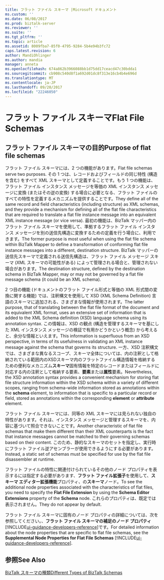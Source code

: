 ```yaml
---
title: フラット ファイル スキーマ |Microsoft ドキュメント
ms.custom: ''
ms.date: 06/08/2017
ms.prod: biztalk-server
ms.reviewer: ''
ms.suite: ''
ms.tgt_pltfrm: ''
ms.topic: article
ms.assetid: 8009fba7-85f0-4795-9284-5b4e94b3fc72
caps.latest.revision: 6
author: MandiOhlinger
ms.author: mandia
manager: anneta
ms.openlocfilehash: 674a862b3966088bb1d75dd17ceacd47c30bdda1
ms.sourcegitcommit: cb908c540d8f1a692d01dc8f313e16cb4b4e696d
ms.translationtype: MT
ms.contentlocale: ja-JP
ms.lasthandoff: 09/20/2017
ms.locfileid: "22246050"
---
```

# <a name="flat-file-schemas"></a><span data-ttu-id="4d0ab-102">フラット ファイル スキーマ</span><span class="sxs-lookup"><span data-stu-id="4d0ab-102">Flat File Schemas</span></span>

## <a name="purpose-of-flat-file-schemas"></a><span data-ttu-id="4d0ab-103">フラット ファイル スキーマの目的</span><span class="sxs-lookup"><span data-stu-id="4d0ab-103">Purpose of flat file schemas</span></span>
<span data-ttu-id="4d0ab-104">フラット ファイル スキーマには、2 つの機能があります。</span><span class="sxs-lookup"><span data-stu-id="4d0ab-104">Flat file schemas serve two purposes.</span></span> <span data-ttu-id="4d0ab-105">その 1 つは、レコードおよびフィールドの同じ特性 (構造を含む) をすべて XML スキーマとして定義することです。もう 1 つの機能は、フラット ファイル インスタンス メッセージを等価の XML インスタンス メッセージに変換 (またはその逆の変換) する場合に必要となる、フラット ファイルのすべての特性を定義するメカニズムを提供することです。</span><span class="sxs-lookup"><span data-stu-id="4d0ab-105">They define all of the same record and field characteristics (including structure) as XML schemas, and they provide a mechanism for defining all of the flat file characteristics that are required to translate a flat file instance message into an equivalent XML instance message (or vice versa).</span></span> <span data-ttu-id="4d0ab-106">最初の機能は、BizTalk マッパー内のフラット ファイル スキーマを使用して、準拠するフラット ファイル インスタンス メッセージを別の送信先構造に変換するための定義を行う場合に、利用できます。</span><span class="sxs-lookup"><span data-stu-id="4d0ab-106">The former purpose is most useful when using the flat file schema within BizTalk Mapper to define a transformation of conforming flat file instance messages into a different, destination structure.</span></span> <span data-ttu-id="4d0ab-107">BizTalk マッパーの送信先スキーマで定義される送信先構造は、フラット ファイル メッセージ スキーマ (XML スキーマの可能性がある) によって管理される場合と、管理されない場合があります。</span><span class="sxs-lookup"><span data-stu-id="4d0ab-107">The destination structure, defined by the destination schema in BizTalk Mapper, may or may not be governed by a flat file message schema (it could be an XML schema).</span></span>  
  
 <span data-ttu-id="4d0ab-108">2 つ目の機能 (ドキュメントのフラット ファイル形式と等価の XML 形式間の変換に関する機能) では、注釈構文を使用して XSD (XML Schema Definition) 言語のスキーマに追加される、さまざまな情報が使用されます。</span><span class="sxs-lookup"><span data-stu-id="4d0ab-108">The latter purpose, that of translating between the flat file format of the document and its equivalent XML format, uses an extensive set of information that is added to the XML Schema definition (XSD) language schema using its annotation syntax.</span></span> <span data-ttu-id="4d0ab-109">この情報は、XSD の観点 (構造を管理するスキーマを基にした XML インスタンス メッセージの検証で有用かどうかという概念) から考えると、余分な情報といえます。</span><span class="sxs-lookup"><span data-stu-id="4d0ab-109">This information is superfluous from an XSD perspective, in terms of its usefulness in validating an XML instance message against the schema that governs its structure.</span></span> <span data-ttu-id="4d0ab-110">一方、XSD 注釈構文では、さまざまな異なるスコープ、スキーマ全体については、内の注釈として格納されている範囲内のXSDスキーマ内のフラットファイル構造情報を格納するための便利なメカニズム**スキーマ**固有情報を特定のレコードまたはフィールドに対応する内の注釈として格納する要素、**要素**または**属性**要素。</span><span class="sxs-lookup"><span data-stu-id="4d0ab-110">Nevertheless, the XSD annotation syntax provides a convenient mechanism for storing flat file structure information within the XSD schema within a variety of different scopes, ranging from schema-wide information stored as annotations within the **schema** element, to information that is specific to a particular record or field, stored as annotations within the corresponding **element** or **attribute** element.</span></span>  
  
 <span data-ttu-id="4d0ab-111">フラット ファイル スキーマには、同等の XML スキーマには見られない独自の特性があります。それは、インスタンス メッセージと管理するスキーマを、内容に基づいて照合できないことです。</span><span class="sxs-lookup"><span data-stu-id="4d0ab-111">Another characteristic of flat file schemas that make them different than their XML counterparts is the fact that instance messages cannot be matched to their governing schemas based on their content.</span></span> <span data-ttu-id="4d0ab-112">このため、静的なスキーマのセットを指定し、実行時にフラット ファイル逆アセンブラーが使用できるようにする必要があります。</span><span class="sxs-lookup"><span data-stu-id="4d0ab-112">Instead, a static set of schemas must be specified for use by the flat file disassembler at runtime.</span></span>  
  
 <span data-ttu-id="4d0ab-113">フラット ファイルの特性に関連付けられているその他のノード プロパティを表示するには指定する必要があります、**フラット ファイル拡張子**を使用して、**スキーマ エディター拡張機能**プロパティ、の**スキーマ**ノード。</span><span class="sxs-lookup"><span data-stu-id="4d0ab-113">To see the additional node properties associated with the characteristics of flat files, you need to specify the **Flat File Extension** by using the **Schema Editor Extensions** property of the **Schema** node.</span></span> <span data-ttu-id="4d0ab-114">これらのプロパティは、既定では表示されません。</span><span class="sxs-lookup"><span data-stu-id="4d0ab-114">They do not appear by default.</span></span>  
  
 <span data-ttu-id="4d0ab-115">フラット ファイル スキーマに固有のノード プロパティの詳細については、次を参照してください。、**フラット ファイル スキーマの補足のノード プロパティ**[!INCLUDE[ui-guidance-developers-reference](../includes/ui-guidance-developers-reference.md)]です。</span><span class="sxs-lookup"><span data-stu-id="4d0ab-115">For detailed information about the node properties that are specific to flat file schemas, see the **Supplemental Node Properties for Flat File Schemas** [!INCLUDE[ui-guidance-developers-reference](../includes/ui-guidance-developers-reference.md)].</span></span>
  
## <a name="see-also"></a><span data-ttu-id="4d0ab-116">参照</span><span class="sxs-lookup"><span data-stu-id="4d0ab-116">See Also</span></span>  
 [<span data-ttu-id="4d0ab-117">BizTalk スキーマの種類</span><span class="sxs-lookup"><span data-stu-id="4d0ab-117">Different Types of BizTalk Schemas</span></span>](../core/different-types-of-biztalk-schemas.md)
